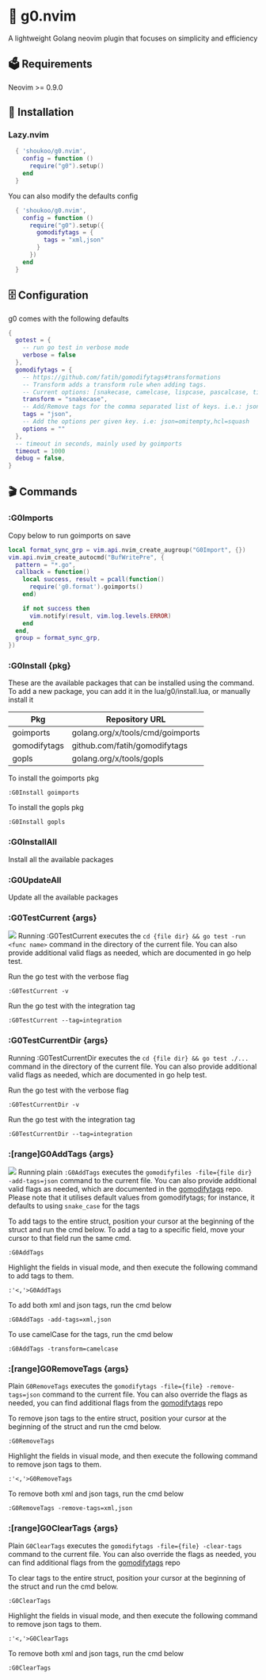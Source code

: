 # 🐹 g0.nvim
A lightweight Golang neovim plugin that focuses on simplicity and efficiency

## 🗳️ Requirements
Neovim >= 0.9.0

## 🚀 Installation

### Lazy.nvim
```lua
  { 'shoukoo/g0.nvim',
    config = function ()
      require("g0").setup()
    end
  }
```

You can also modify the defaults config
```lua
  { 'shoukoo/g0.nvim',
    config = function ()
      require("g0").setup({
        gomodifytags = {
          tags = "xml,json"
        }
      })
    end
  }
```

## 🗄️ Configuration

g0 comes with the following defaults

```lua
{
  gotest = {
    -- run go test in verbose mode
    verbose = false
  },
  gomodifytags = {
    -- https://github.com/fatih/gomodifytags#transformations
    -- Transform adds a transform rule when adding tags.
    -- Current options: [snakecase, camelcase, lispcase, pascalcase, titlecase, keep]
    transform = "snakecase",
    -- Add/Remove tags for the comma separated list of keys. i.e.: json,xml
    tags = "json",
    -- Add the options per given key. i.e: json=omitempty,hcl=squash
    options = ""
  },
  -- timeout in seconds, mainly used by goimports
  timeout = 1000
  debug = false,
}
```
## 🎬 Commands

### :G0Imports

Copy below to run goimports on save
```lua
local format_sync_grp = vim.api.nvim_create_augroup("G0Import", {})
vim.api.nvim_create_autocmd("BufWritePre", {
  pattern = "*.go",
  callback = function()
    local success, result = pcall(function()
      require('g0.format').goimports()
    end)

    if not success then
      vim.notify(result, vim.log.levels.ERROR)
    end
  end,
  group = format_sync_grp,
})
```

### :G0Install {pkg}
These are the available packages that can be installed using the command. To add a new package, you can add it in the lua/g0/install.lua, or manually install it

| Pkg          | Repository URL                            |
|--------------- | ----------------------------------------- |
| goimports     | golang.org/x/tools/cmd/goimports         |
| gomodifytags  | github.com/fatih/gomodifytags             |
| gopls         | golang.org/x/tools/gopls                 |

To install the goimports pkg

```vim
:G0Install goimports
```

To install the gopls pkg

```vim
:G0Install gopls 
```
### :G0InstallAll
Install all the available packages

### :G0UpdateAll
Update all the available packages

### :G0TestCurrent {args}
![](./media/g0testcurrent.gif)
Running :G0TestCurrent executes the `cd {file dir} && go test -run <func name>` command in the directory of the current file. You can also provide additional valid flags as needed, which are documented in go help test.

Run the go test with the verbose flag

```vim
:G0TestCurrent -v
```

Run the go test with the integration tag

```vim
:G0TestCurrent --tag=integration
```

### :G0TestCurrentDir {args}
Running :G0TestCurrentDir executes the `cd {file dir} && go test ./...` command in the directory of the current file. You can also provide additional valid flags as needed, which are documented in go help test.

Run the go test with the verbose flag

```vim
:G0TestCurrentDir -v
```

Run the go test with the integration tag

```vim
:G0TestCurrentDir --tag=integration
```

### :[range]G0AddTags {args}
![](./media/g0addtags.gif)
Running plain `:G0AddTags` executes the `gomodifyfiles -file={file dir} -add-tags=json` command to the current file. You can also provide additional valid flags as needed, which are documented in the [gomodifytags](https://github.com/fatih/gomodifytags) repo. Please note that it utilises default values from gomodifytags; for instance, it defaults to using `snake_case` for the tags
 

To add tags to the entire struct, position your cursor at the beginning of the struct and run the cmd below. To add a tag to a specific field, move your cursor to that field run the same cmd.
```vim
:G0AddTags
```

Highlight the fields in visual mode, and then execute the following command to add tags to them.

```vim
:'<,'>G0AddTags
```

To add both xml and json tags, run the cmd below

```vim
:G0AddTags -add-tags=xml,json
```
To use camelCase for the tags, run the cmd below

```vim
:G0AddTags -transform=camelcase
```

### :[range]G0RemoveTags {args}
Plain `G0RemoveTags` executes the `gomodifytags -file={file} -remove-tags=json` command to the current file. You can also override the flags as needed, you can find additional flags from the [gomodifytags](https://github.com/fatih/gomodifytags) repo 

To remove json tags to the entire struct, position your cursor at the beginning of the struct and run the cmd below.
```vim
:G0RemoveTags
```

Highlight the fields in visual mode, and then execute the following command to remove json tags to them.

```vim
:'<,'>G0RemoveTags
```

To remove both xml and json tags, run the cmd below

```vim
:G0RemoveTags -remove-tags=xml,json
```
### :[range]G0ClearTags {args}
Plain `G0ClearTags` executes the `gomodifytags -file={file} -clear-tags` command to the current file. You can also override the flags as needed, you can find additional flags from the [gomodifytags](https://github.com/fatih/gomodifytags) repo 

To clear tags to the entire struct, position your cursor at the beginning of the struct and run the cmd below.
```vim
:G0ClearTags
```

Highlight the fields in visual mode, and then execute the following command to remove json tags to them.

```vim
:'<,'>G0ClearTags
```

To remove both xml and json tags, run the cmd below

```vim
:G0ClearTags
```

